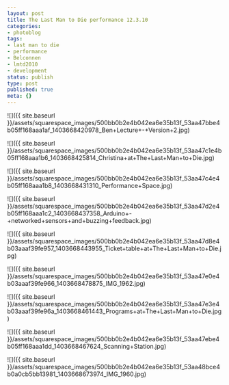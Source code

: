 ```yaml
---
layout: post
title: The Last Man to Die performance 12.3.10
categories:
- photoblog
tags:
- last man to die
- performance
- Belconnen
- lmtd2010
- development
status: publish
type: post
published: true
meta: {}
---
```


![]({{ site.baseurl }}/assets/squarespace_images/500bb0b2e4b042ea6e35b13f_53aa47bbe4b05ff168aaa1af_1403668420978_Ben+Lecture+-+Version+2.jpg)

![]({{ site.baseurl }}/assets/squarespace_images/500bb0b2e4b042ea6e35b13f_53aa47c1e4b05ff168aaa1b6_1403668425814_Christina+at+The+Last+Man+to+Die.jpg)

![]({{ site.baseurl }}/assets/squarespace_images/500bb0b2e4b042ea6e35b13f_53aa47c4e4b05ff168aaa1b8_1403668431310_Performance+Space.jpg)

![]({{ site.baseurl }}/assets/squarespace_images/500bb0b2e4b042ea6e35b13f_53aa47d2e4b05ff168aaa1c2_1403668437358_Arduino+-+networked+sensors+and+buzzing+feedback.jpg)

![]({{ site.baseurl }}/assets/squarespace_images/500bb0b2e4b042ea6e35b13f_53aa47d8e4b03aaaf39fe957_1403668443955_Ticket+table+at+The+Last+Man+to+Die.jpg)

![]({{ site.baseurl }}/assets/squarespace_images/500bb0b2e4b042ea6e35b13f_53aa47e0e4b03aaaf39fe966_1403668478875_IMG_1962.jpg)

![]({{ site.baseurl }}/assets/squarespace_images/500bb0b2e4b042ea6e35b13f_53aa47e3e4b03aaaf39fe96a_1403668461443_Programs+at+The+Last+Man+to+Die.jpg)

![]({{ site.baseurl }}/assets/squarespace_images/500bb0b2e4b042ea6e35b13f_53aa47ebe4b05ff168aaa1dd_1403668467624_Scanning+Station.jpg)

![]({{ site.baseurl }}/assets/squarespace_images/500bb0b2e4b042ea6e35b13f_53aa48bce4b0a0cb5bb13981_1403668673974_IMG_1960.jpg)
